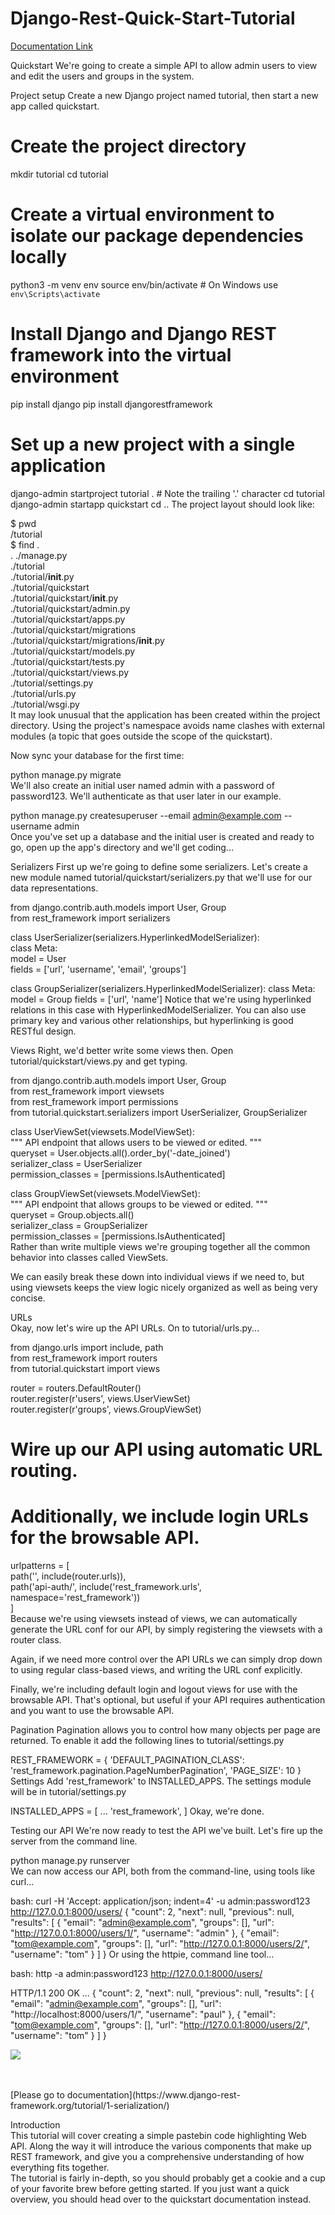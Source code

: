 # Django-Rest-Quick-Start-Tutorial


[Documentation Link](https://www.django-rest-framework.org/tutorial/quickstart/)

Quickstart
We're going to create a simple API to allow admin users to view and edit the users and groups in the system.

Project setup
Create a new Django project named tutorial, then start a new app called quickstart.

# Create the project directory
mkdir tutorial
cd tutorial

# Create a virtual environment to isolate our package dependencies locally
python3 -m venv env
source env/bin/activate  # On Windows use `env\Scripts\activate`

# Install Django and Django REST framework into the virtual environment
pip install django
pip install djangorestframework

# Set up a new project with a single application
django-admin startproject tutorial .  # Note the trailing '.' character
cd tutorial
django-admin startapp quickstart
cd ..
The project layout should look like:

$ pwd<br/>
<some path>/tutorial<br/>
$ find .<br/>
.
./manage.py<br/>
./tutorial<br/>
./tutorial/__init__.py<br/>
./tutorial/quickstart<br/>
./tutorial/quickstart/__init__.py<br/>
./tutorial/quickstart/admin.py<br/>
./tutorial/quickstart/apps.py<br/>
./tutorial/quickstart/migrations<br/>
./tutorial/quickstart/migrations/__init__.py<br/>
./tutorial/quickstart/models.py<br/>
./tutorial/quickstart/tests.py<br/>
./tutorial/quickstart/views.py<br/>
./tutorial/settings.py<br/>
./tutorial/urls.py<br/>
./tutorial/wsgi.py<br/>
It may look unusual that the application has been created within the project directory. Using the project's namespace avoids name clashes with external modules (a topic that goes outside the scope of the quickstart).<br/>

Now sync your database for the first time:<br/>

python manage.py migrate<br/>
We'll also create an initial user named admin with a password of password123. We'll authenticate as that user later in our example.<br/>

python manage.py createsuperuser --email admin@example.com --username admin <br/>
Once you've set up a database and the initial user is created and ready to go, open up the app's directory and we'll get coding...<br/>

Serializers
First up we're going to define some serializers. Let's create a new module named tutorial/quickstart/serializers.py that we'll use for our data representations.<br/>

from django.contrib.auth.models import User, Group<br/>
from rest_framework import serializers<br/>


class UserSerializer(serializers.HyperlinkedModelSerializer):<br/>
    class Meta:<br/>
        model = User<br/>
        fields = ['url', 'username', 'email', 'groups']<br/>


class GroupSerializer(serializers.HyperlinkedModelSerializer):
    class Meta:
        model = Group
        fields = ['url', 'name']
Notice that we're using hyperlinked relations in this case with HyperlinkedModelSerializer. You can also use primary key and various other relationships, but hyperlinking is good RESTful design.

Views
Right, we'd better write some views then. Open tutorial/quickstart/views.py and get typing.

from django.contrib.auth.models import User, Group<br/>
from rest_framework import viewsets<br/>
from rest_framework import permissions<br/>
from tutorial.quickstart.serializers import UserSerializer, GroupSerializer<br/>


class UserViewSet(viewsets.ModelViewSet):<br/>
    """
    API endpoint that allows users to be viewed or edited.
    """<br/>
    queryset = User.objects.all().order_by('-date_joined')<br/>
    serializer_class = UserSerializer<br/>
    permission_classes = [permissions.IsAuthenticated]<br/>


class GroupViewSet(viewsets.ModelViewSet):<br/>
    """
    API endpoint that allows groups to be viewed or edited.
    """<br/>
    queryset = Group.objects.all()<br/>
    serializer_class = GroupSerializer<br/>
    permission_classes = [permissions.IsAuthenticated]<br/>
Rather than write multiple views we're grouping together all the common behavior into classes called ViewSets.<br/>

We can easily break these down into individual views if we need to, but using viewsets keeps the view logic nicely organized as well as being very concise.<br/>

URLs<br/>
Okay, now let's wire up the API URLs. On to tutorial/urls.py...<br/>

from django.urls import include, path<br/>
from rest_framework import routers<br/>
from tutorial.quickstart import views<br/>

router = routers.DefaultRouter()<br/>
router.register(r'users', views.UserViewSet)<br/>
router.register(r'groups', views.GroupViewSet)<br/>

# Wire up our API using automatic URL routing.<br/>
# Additionally, we include login URLs for the browsable API.<br/>
urlpatterns = [<br/>
    path('', include(router.urls)),<br/>
    path('api-auth/', include('rest_framework.urls', namespace='rest_framework'))<br/>
]<br/>
Because we're using viewsets instead of views, we can automatically generate the URL conf for our API, by simply registering the viewsets with a router class.<br/>

Again, if we need more control over the API URLs we can simply drop down to using regular class-based views, and writing the URL conf explicitly.<br/>

Finally, we're including default login and logout views for use with the browsable API. That's optional, but useful if your API requires authentication and you want to use the browsable API.

Pagination
Pagination allows you to control how many objects per page are returned. To enable it add the following lines to tutorial/settings.py

REST_FRAMEWORK = {
    'DEFAULT_PAGINATION_CLASS': 'rest_framework.pagination.PageNumberPagination',
    'PAGE_SIZE': 10
}
Settings
Add 'rest_framework' to INSTALLED_APPS. The settings module will be in tutorial/settings.py

INSTALLED_APPS = [
    ...
    'rest_framework',
]
Okay, we're done.

Testing our API
We're now ready to test the API we've built. Let's fire up the server from the command line.

python manage.py runserver<br/>
We can now access our API, both from the command-line, using tools like curl...

bash: curl -H 'Accept: application/json; indent=4' -u admin:password123 http://127.0.0.1:8000/users/
{
    "count": 2,
    "next": null,
    "previous": null,
    "results": [
        {
            "email": "admin@example.com",
            "groups": [],
            "url": "http://127.0.0.1:8000/users/1/",
            "username": "admin"
        },
        {
            "email": "tom@example.com",
            "groups": [],
            "url": "http://127.0.0.1:8000/users/2/",
            "username": "tom"
        }
    ]
}
Or using the httpie, command line tool...<br/>

bash: http -a admin:password123 http://127.0.0.1:8000/users/

HTTP/1.1 200 OK
...
{
    "count": 2,
    "next": null,
    "previous": null,
    "results": [
        {
            "email": "admin@example.com",
            "groups": [],
            "url": "http://localhost:8000/users/1/",
            "username": "paul"
        },
        {
            "email": "tom@example.com",
            "groups": [],
            "url": "http://127.0.0.1:8000/users/2/",
            "username": "tom"
        }
    ]
}




![](https://www.django-rest-framework.org/img/quickstart.png)

<br/>
<br/>
[Please go to documentation](https://www.django-rest-framework.org/tutorial/1-serialization/)


Introduction<br/>
This tutorial will cover creating a simple pastebin code highlighting Web API. Along the way it will introduce the various components that make up REST framework, and give you a comprehensive understanding of how everything fits together.
<br/>
The tutorial is fairly in-depth, so you should probably get a cookie and a cup of your favorite brew before getting started. If you just want a quick overview, you should head over to the quickstart documentation instead.
